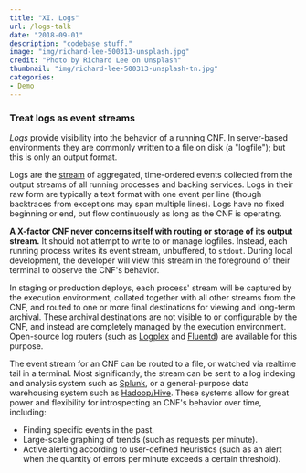 ```yaml
---
title: "XI. Logs"
url: /logs-talk
date: "2018-09-01"
description: "codebase stuff."
image: "img/richard-lee-500313-unsplash.jpg"
credit: "Photo by Richard Lee on Unsplash"
thumbnail: "img/richard-lee-500313-unsplash-tn.jpg"
categories:
- Demo
---
```

### Treat logs as event streams

*Logs* provide visibility into the behavior of a running CNF.  In server-based environments they are commonly written to a file on disk (a "logfile"); but this is only an output format.

Logs are the [stream](https://adam.herokuapp.com/past/2011/4/1/logs_are_streams_not_files/) of aggregated, time-ordered events collected from the output streams of all running processes and backing services.  Logs in their raw form are typically a text format with one event per line (though backtraces from exceptions may span multiple lines).  Logs have no fixed beginning or end, but flow continuously as long as the CNF is operating.

**A X-factor CNF never concerns itself with routing or storage of its output stream.**  It should not attempt to write to or manage logfiles.  Instead, each running process writes its event stream, unbuffered, to `stdout`.  During local development, the developer will view this stream in the foreground of their terminal to observe the CNF's behavior.

In staging or production deploys, each process' stream will be captured by the execution environment, collated together with all other streams from the CNF, and routed to one or more final destinations for viewing and long-term archival.  These archival destinations are not visible to or configurable by the CNF, and instead are completely managed by the execution environment.  Open-source log routers (such as [Logplex](https://github.com/heroku/logplex) and [Fluentd](https://github.com/fluent/fluentd)) are available for this purpose.

The event stream for an CNF can be routed to a file, or watched via realtime tail in a terminal.  Most significantly, the stream can be sent to a log indexing and analysis system such as [Splunk](http://www.splunk.com/), or a general-purpose data warehousing system such as [Hadoop/Hive](http://hive.apache.org/).  These systems allow for great power and flexibility for introspecting an CNF's behavior over time, including:

* Finding specific events in the past.
* Large-scale graphing of trends (such as requests per minute).
* Active alerting according to user-defined heuristics (such as an alert when the quantity of errors per minute exceeds a certain threshold).
